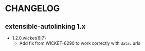 # CHANGELOG
## extensible-autolinking 1.x

* 1.2.0.wicket{6|7}
    * Add fix from WICKET-6290 to work correctly with ```data:``` urls